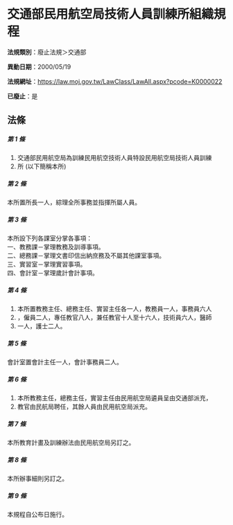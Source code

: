 # 交通部民用航空局技術人員訓練所組織規程

**法規類別**：廢止法規＞交通部

**異動日期**：2000/05/19  

**法規網址**：https://law.moj.gov.tw/LawClass/LawAll.aspx?pcode=K0000022

**已廢止**：是



## 法條
##### 第 1 條
1. 交通部民用航空局為訓練民用航空技術人員特設民用航空局技術人員訓練
1. 所 (以下簡稱本所)

##### 第 2 條
本所置所長一人，綜理全所事務並指揮所屬人員。

##### 第 3 條
本所設下列各課室分掌各事項：  
一、教務課－掌理教務及訓導事項。  
二、總務課－掌理文書印信出納庶務及不屬其他課室事項。  
三、實習室－掌理實習事項。  
四、會計室－掌理歲計會計事項。

##### 第 4 條
1. 本所置教務主任、總務主任、實習主任各一人，教務員一人，事務員六人
1. ，僱員二人，專任教官八人，兼任教官十人至十六人，技術員六人，醫師
1. 一人，護士二人。

##### 第 5 條
會計室置會計主任一人，會計事務員二人。

##### 第 6 條
1. 本所教務主任，總務主任，實習主任由民用航空局遴員呈由交通部派充，
1. 教官由民航局聘任，其餘人員由民用航空局派充。

##### 第 7 條
本所教育計畫及訓練辦法由民用航空局另訂之。

##### 第 8 條
本所辦事細則另訂之。

##### 第 9 條
本規程自公布日施行。


